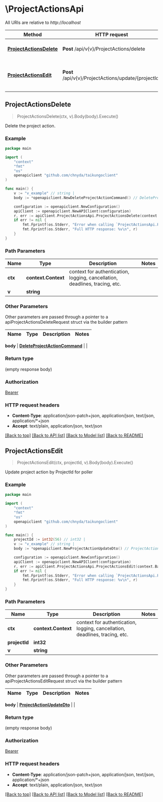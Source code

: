 # \ProjectActionsApi

All URIs are relative to *http://localhost*

Method | HTTP request | Description
------------- | ------------- | -------------
[**ProjectActionsDelete**](ProjectActionsApi.md#ProjectActionsDelete) | **Post** /api/v{v}/ProjectActions/delete | Delete the project action.
[**ProjectActionsEdit**](ProjectActionsApi.md#ProjectActionsEdit) | **Post** /api/v{v}/ProjectActions/update/{projectId} | Update project action by ProjectId for poller



## ProjectActionsDelete

> ProjectActionsDelete(ctx, v).Body(body).Execute()

Delete the project action.

### Example

```go
package main

import (
    "context"
    "fmt"
    "os"
    openapiclient "github.com/chnyda/taikungoclient"
)

func main() {
    v := "v_example" // string | 
    body := *openapiclient.NewDeleteProjectActionCommand() // DeleteProjectActionCommand |  (optional)

    configuration := openapiclient.NewConfiguration()
    apiClient := openapiclient.NewAPIClient(configuration)
    r, err := apiClient.ProjectActionsApi.ProjectActionsDelete(context.Background(), v).Body(body).Execute()
    if err != nil {
        fmt.Fprintf(os.Stderr, "Error when calling `ProjectActionsApi.ProjectActionsDelete``: %v\n", err)
        fmt.Fprintf(os.Stderr, "Full HTTP response: %v\n", r)
    }
}
```

### Path Parameters


Name | Type | Description  | Notes
------------- | ------------- | ------------- | -------------
**ctx** | **context.Context** | context for authentication, logging, cancellation, deadlines, tracing, etc.
**v** | **string** |  | 

### Other Parameters

Other parameters are passed through a pointer to a apiProjectActionsDeleteRequest struct via the builder pattern


Name | Type | Description  | Notes
------------- | ------------- | ------------- | -------------

 **body** | [**DeleteProjectActionCommand**](DeleteProjectActionCommand.md) |  | 

### Return type

 (empty response body)

### Authorization

[Bearer](../README.md#Bearer)

### HTTP request headers

- **Content-Type**: application/json-patch+json, application/json, text/json, application/*+json
- **Accept**: text/plain, application/json, text/json

[[Back to top]](#) [[Back to API list]](../README.md#documentation-for-api-endpoints)
[[Back to Model list]](../README.md#documentation-for-models)
[[Back to README]](../README.md)


## ProjectActionsEdit

> ProjectActionsEdit(ctx, projectId, v).Body(body).Execute()

Update project action by ProjectId for poller

### Example

```go
package main

import (
    "context"
    "fmt"
    "os"
    openapiclient "github.com/chnyda/taikungoclient"
)

func main() {
    projectId := int32(56) // int32 | 
    v := "v_example" // string | 
    body := *openapiclient.NewProjectActionUpdateDto() // ProjectActionUpdateDto |  (optional)

    configuration := openapiclient.NewConfiguration()
    apiClient := openapiclient.NewAPIClient(configuration)
    r, err := apiClient.ProjectActionsApi.ProjectActionsEdit(context.Background(), projectId, v).Body(body).Execute()
    if err != nil {
        fmt.Fprintf(os.Stderr, "Error when calling `ProjectActionsApi.ProjectActionsEdit``: %v\n", err)
        fmt.Fprintf(os.Stderr, "Full HTTP response: %v\n", r)
    }
}
```

### Path Parameters


Name | Type | Description  | Notes
------------- | ------------- | ------------- | -------------
**ctx** | **context.Context** | context for authentication, logging, cancellation, deadlines, tracing, etc.
**projectId** | **int32** |  | 
**v** | **string** |  | 

### Other Parameters

Other parameters are passed through a pointer to a apiProjectActionsEditRequest struct via the builder pattern


Name | Type | Description  | Notes
------------- | ------------- | ------------- | -------------


 **body** | [**ProjectActionUpdateDto**](ProjectActionUpdateDto.md) |  | 

### Return type

 (empty response body)

### Authorization

[Bearer](../README.md#Bearer)

### HTTP request headers

- **Content-Type**: application/json-patch+json, application/json, text/json, application/*+json
- **Accept**: text/plain, application/json, text/json

[[Back to top]](#) [[Back to API list]](../README.md#documentation-for-api-endpoints)
[[Back to Model list]](../README.md#documentation-for-models)
[[Back to README]](../README.md)


